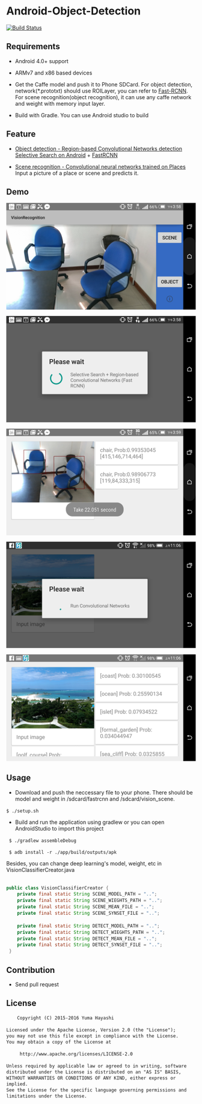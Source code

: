 # Android-Object-Detection
[![Build Status](https://travis-ci.org/tzutalin/Android-Object-Detection.png)](https://travis-ci.org/tzutalin/Android-Object-Detection)

## Requirements
* Android 4.0+ support

* ARMv7 and x86 based devices

* Get the Caffe model and push it to Phone SDCard. For object detection, network(*.prototxt) should use ROILayer, you can refer to [Fast-RCNN](https://github.com/rbgirshick/fast-rcnn). For scene recognition(object recognition), it can use any caffe network and weight with memory input layer.

* Build with Gradle. You can use Android studio to build

## Feature
* [Object detection - Region-based Convolutional Networks detection](http://arxiv.org/abs/1504.08083)
[Selective Search on Android](https://github.com/tzutalin/dlib-android) + [FastRCNN](https://github.com/rbgirshick/caffe-fast-rcnn)

* [Scene recognition - Convolutional neural networks trained on Places](http://places.csail.mit.edu/downloadCNN.html)
 Input a picture of a place or scene and predicts it.

## Demo

![](demo/1.png)

![](demo/2.png)

![](demo/3.png)

![](demo/4.png)

![](demo/5.png)

## Usage 

* Download and push the neccessary file to your phone. There should be model and weight in /sdcard/fastrcnn and /sdcard/vision_scene.

` $ ./setup.sh `

* Build and run the application using  gradlew or you can open AndroidStudio to import this project

` $ ./gradlew assembleDebug`

` $ adb install -r ./app/build/outputs/apk`

Besides, you can change deep learning's model, weight, etc in VisionClassifierCreator.java
``` java

public class VisionClassifierCreator {
    private final static String SCENE_MODEL_PATH = "..";
    private final static String SCENE_WIEGHTS_PATH = "..";
    private final static String SCENE_MEAN_FILE = "..";
    private final static String SCENE_SYNSET_FILE = "..";

    private final static String DETECT_MODEL_PATH = "..";
    private final static String DETECT_WIEGHTS_PATH = "..";
    private final static String DETECT_MEAN_FILE = "..";
    private final static String DETECT_SYNSET_FILE = "..";
 }
``` 

## Contribution
* Send pull request

## License

	    Copyright (C) 2015-2016 Yuma Hayashi
	
	Licensed under the Apache License, Version 2.0 (the "License");
	you may not use this file except in compliance with the License.
	You may obtain a copy of the License at
	
	     http://www.apache.org/licenses/LICENSE-2.0
	
	Unless required by applicable law or agreed to in writing, software
	distributed under the License is distributed on an "AS IS" BASIS,
	WITHOUT WARRANTIES OR CONDITIONS OF ANY KIND, either express or implied.
	See the License for the specific language governing permissions and
	limitations under the License.
